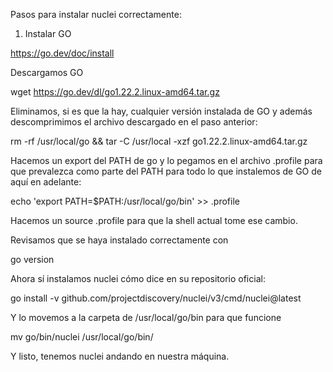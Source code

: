 Pasos para instalar nuclei correctamente:

1. Instalar GO

https://go.dev/doc/install


Descargamos GO

wget https://go.dev/dl/go1.22.2.linux-amd64.tar.gz

Eliminamos, si es que la hay, cualquier versión instalada de GO y además descomprimimos el archivo descargado en el paso anterior:

rm -rf /usr/local/go && tar -C /usr/local -xzf go1.22.2.linux-amd64.tar.gz

Hacemos un export del PATH de go y lo pegamos en el archivo .profile para que prevalezca como parte del PATH para todo lo que instalemos de GO de aquí en adelante:

echo 'export PATH=$PATH:/usr/local/go/bin' >> .profile

Hacemos un source .profile para que la shell actual tome ese cambio.

Revisamos que se haya instalado correctamente con

go version

Ahora sí instalamos nuclei cómo dice en su repositorio oficial:

go install -v github.com/projectdiscovery/nuclei/v3/cmd/nuclei@latest

Y lo movemos a la carpeta de /usr/local/go/bin para que funcione


mv go/bin/nuclei /usr/local/go/bin/

Y listo, tenemos nuclei andando en nuestra máquina.
